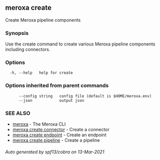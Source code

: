 ## meroxa create

Create Meroxa pipeline components

### Synopsis

Use the create command to create various Meroxa pipeline components
including connectors.

### Options

```
  -h, --help   help for create
```

### Options inherited from parent commands

```
      --config string   config file (default is $HOME/meroxa.env)
      --json            output json
```

### SEE ALSO

* [meroxa](meroxa.md)	 - The Meroxa CLI
* [meroxa create connector](meroxa_create_connector.md)	 - Create a connector
* [meroxa create endpoint](meroxa_create_endpoint.md)	 - Create an endpoint
* [meroxa create pipeline](meroxa_create_pipeline.md)	 - Create a pipeline

###### Auto generated by spf13/cobra on 13-Mar-2021
